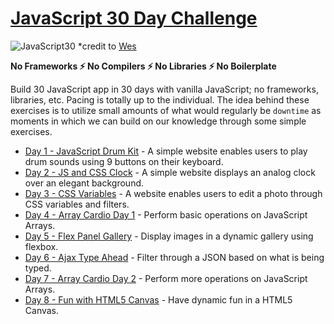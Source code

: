 # [JavaScript 30 Day Challenge](https://javascript30.com/)
![JavaScript30](https://javascript30.com/images/JS3-social-share.png)
*credit to [Wes](https://wesbos.com/)

<b>No Frameworks :zap: No Compilers :zap: No Libraries :zap: No Boilerplate</b>

Build 30 JavaScript app in 30 days with vanilla JavaScript; no frameworks, libraries, etc. Pacing is totally up to the individual. The idea behind these exercises is to utilize small amounts of what would regularly be `downtime` as moments in which we can build on our knowledge through some simple exercises.

- [Day 1 - JavaScript Drum Kit](./day_01/README.md) - A simple website enables users to play drum sounds using 9 buttons on their keyboard.
- [Day 2 - JS and CSS Clock](./day_02/README.md) - A simple website displays an analog clock over an elegant background.
- [Day 3 - CSS Variables](./day_03/README.md) - A website enables users to edit a photo through CSS variables and filters.
- [Day 4 - Array Cardio Day 1](./day_04/README.md) - Perform basic operations on JavaScript Arrays.
- [Day 5 - Flex Panel Gallery](./day_05/README.md) - Display images in a dynamic gallery using flexbox.
- [Day 6 - Ajax Type Ahead](./day_06/README.md) - Filter through a JSON based on what is being typed.
- [Day 7 - Array Cardio Day 2](./day_07/README.md) - Perform more operations on JavaScript Arrays.
- [Day 8 - Fun with HTML5 Canvas](./day_08/README.md) - Have dynamic fun in a HTML5 Canvas.
